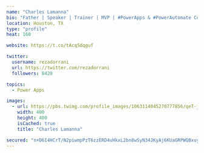 ```yaml
---
name: "Charles Lamanna"
bio: "Father | Speaker | Trainer | MVP | #PowerApps & #PowerAutomate Community Super User | YouTuber Right-pointing triangle http://youtube.com/c/rezadorrani | Learn - Share - Clockwise rightwards and leftwards open circle arrows"
location: Houston, TX
type: "profile"
heat: 160

website: https://t.co/tAcqSdqguf

twitter:
  username: rezadorrani
  url: https://twitter.com/rezadorrani
  followers: 8420

topics:
  - Power Apps

images:
  - url: https://pbs.twimg.com/profile_images/1063114045270777856/qeT-jpWr_400x400.jpg
    width: 400
    height: 400
    isCached: true
    title: "Charles Lamanna"

secured: "n+D6I4HCrT/N2piwmpPzT6zzERD4uHkxL2bn8wSyN34JKyAj6KUaGRPWQBxuy4mX4iAxGJ1yv17g6CwfkaDeUQhOWjDulh9tIvvEIbC3FAlWO75F8k4Bg76BTvLH0NH6qXwtSHLEF/3uBIgobaNXm9vZEedkDAzKjPTHcq5CLisdguNvtkqiingwxMLDkuFtBNT/KMsH4CG+7vDQAnddg3/E1nUSW8B0NXY72ZrgQv5naI0AK5cVX+R/njown9U8F3ISJf9cBi/6j5kgPRSNBZ34MhYMKuuctZM8ND0sXwaSMVIS3enT6roVL879zohIBNSc03bV+AdWB9sXNNUFuwZHFd9OoD5Og1fF3OPZxhz7jv/SFTkJGomRE0msC+a6T3HQR0QAf3kWxWbllZtFeaaKOgjY7RGO2ieSIHRqebQ=;Ti52+vTPxzIXwymQgKwRpg=="
---
```


